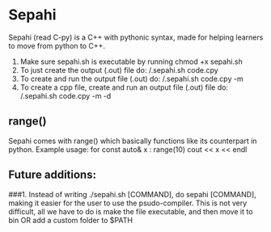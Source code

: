 # Sepahi
Sepahi (read C-py) is a C++ with pythonic syntax, made for helping learners to move from python to C++.

1. Make sure sepahi.sh is executable by running chmod +x sepahi.sh
2. To just create the output (.out) file do: /.sepahi.sh code.cpy 
2. To create and run the output file (.out) do: /.sepahi.sh code.cpy -m
2. To create a cpp file, create and run an output file (.out) file do: /.sepahi.sh code.cpy  -m -d

## range()
Sepahi comes with range() which basically functions like its counterpart in python. Example usage:
for const auto& x : range(10)
    cout << x << endl


## Future additions:
###1. Instead of writing ./sepahi.sh [COMMAND], do sepahi [COMMAND], making it easier for the user to use the psudo-compiler.
This is not very difficult, all we have to do is make the file executable, and then move it to bin OR add a custom folder to $PATH